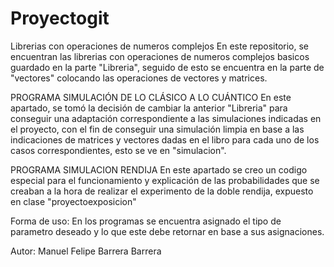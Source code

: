 # Proyectogit
Librerias con operaciones de numeros complejos
En este repositorio, se encuentran las librerias con operaciones de numeros complejos basicos guardado en la parte "Libreria", seguido de esto
se encuentra en la parte de "vectores" colocando las operaciones de vectores y matrices.

PROGRAMA SIMULACIÓN DE LO CLÁSICO A LO CUÁNTICO
En este apartado, se tomó la decisión de cambiar la anterior "Libreria" para conseguir una adaptación correspondiente a las simulaciones indicadas en el proyecto,
con el fin de conseguir una simulación limpia en base a las indicaciones de matrices y vectores dadas en el libro para cada uno de los casos correspondientes, esto se ve en "simulacion".

PROGRAMA SIMULACION RENDIJA
En este apartado se creo un codigo especial para el funcionamiento y explicación de las probabilidades que se creaban a la hora de realizar el experimento de la
doble rendija, expuesto en clase "proyectoexposicion"

Forma de uso:
En los programas se encuentra asignado el tipo de parametro deseado y lo que este debe retornar en base a sus asignaciones.


Autor: Manuel Felipe Barrera Barrera

